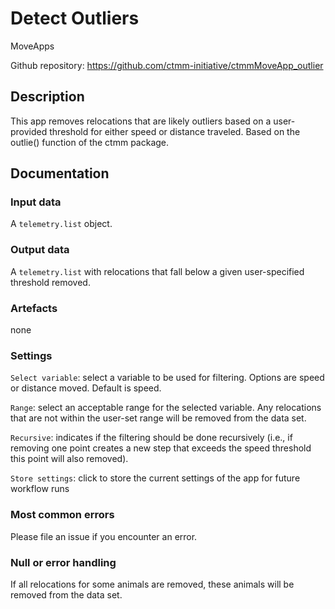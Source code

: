 # Detect Outliers

MoveApps

Github repository: https://github.com/ctmm-initiative/ctmmMoveApp_outlier

## Description
This app removes relocations that are likely outliers based on a user-provided threshold for either speed or distance traveled. Based on the outlie() function of the ctmm package.

## Documentation

### Input data
A `telemetry.list` object. 

### Output data
A `telemetry.list` with relocations that fall below a given user-specified threshold removed. 

### Artefacts
none

### Settings

`Select variable`: select a variable to be used for filtering. Options are speed or distance moved. Default is speed. 

`Range`: select an acceptable range for the selected variable. Any relocations that are not within the user-set range will be removed from the data set.  

`Recursive`: indicates if the filtering should be done recursively (i.e., if removing one point creates a new step that exceeds the speed threshold this point will also removed). 

`Store settings`: click to store the current settings of the app for future workflow runs  


### Most common errors
Please file an issue if you encounter an error. 

### Null or error handling
If all relocations for some animals are removed, these animals will be removed from the data set. 
